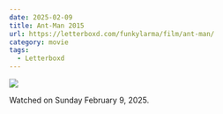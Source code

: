 ```yaml
---
date: 2025-02-09
title: Ant-Man 2015
url: https://letterboxd.com/funkylarma/film/ant-man/
category: movie
tags:
  - Letterboxd
---
```


![](https://a.ltrbxd.com/resized/film-poster/8/3/5/5/7/83557-ant-man-0-600-0-900-crop.jpg?v=17265166a5)

Watched on Sunday February 9, 2025.
